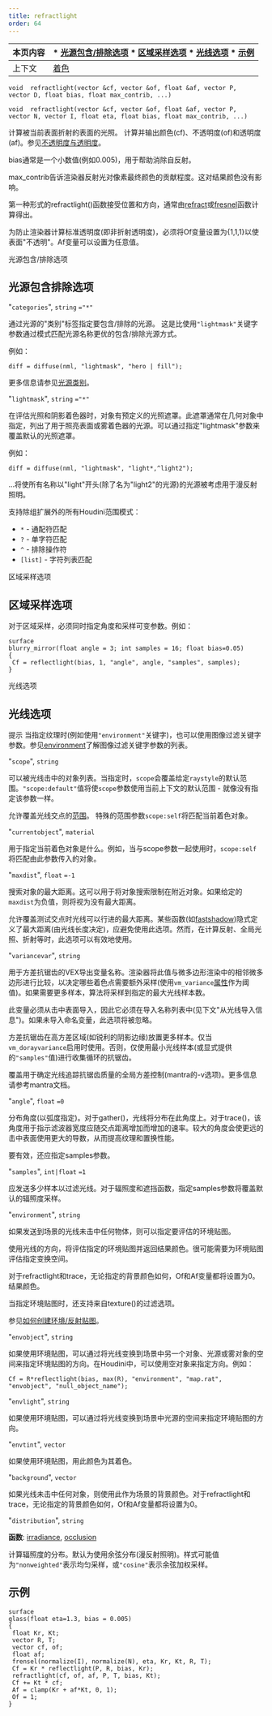 ```yaml
---
title: refractlight
order: 64
---
```


| 本页内容 | * [光源包含/排除选项](#光源包含排除选项) * [区域采样选项](#区域采样选项) * [光线选项](#光线选项) * [示例](#示例) |
| --- | --- |
| 上下文 | [着色](../contexts/shading.html) |

`void  refractlight(vector &cf, vector &of, float &af, vector P, vector D, float bias, float max_contrib, ...)`

`void  refractlight(vector &cf, vector &of, float &af, vector P, vector N, vector I, float eta, float bias, float max_contrib, ...)`

计算被当前表面折射的表面的光照。
计算并输出颜色(cf)、不透明度(of)和透明度(af)。参见[不透明度与透明度](/zh-cn/houdini-vex/contexts/shading_contexts.html#opacity)。

bias通常是一个小数值(例如0.005)，用于帮助消除自反射。

max_contrib告诉渲染器反射光对像素最终颜色的贡献程度。这对结果颜色没有影响。

第一种形式的refractlight()函数接受位置和方向，通常由[refract](/zh-cn/houdini-vex/shading-and-rendering/refract "给定入射方向、归一化法线和折射率，返回折射光线")或[fresnel](/zh-cn/houdini-vex/shading-and-rendering/fresnel "给定归一化的入射向量、表面法线和折射率(eta)，计算菲涅耳反射/折射贡献")函数计算得出。

为防止渲染器计算标准透明度(即非折射透明度)，必须将Of变量设置为{1,1,1}以使表面"不透明"。Af变量可以设置为任意值。

光源包含/排除选项

## 光源包含排除选项

"`categories`",
`string`
`="*"`

通过光源的"类别"标签指定要包含/排除的光源。
这是比使用`"lightmask"`关键字参数通过模式匹配光源名称更优的包含/排除光源方式。

例如：

```vex
diff = diffuse(nml, "lightmask", "hero | fill");
```

更多信息请参见[光源类别](../../render/lights.html#categories)。

"`lightmask`",
`string`
`="*"`

在评估光照和阴影着色器时，对象有预定义的光照遮罩。此遮罩通常在几何对象中指定，列出了用于照亮表面或雾着色器的光源。可以通过指定"lightmask"参数来覆盖默认的光照遮罩。

例如：

```vex
diff = diffuse(nml, "lightmask", "light*,^light2");
```

...将使所有名称以"light"开头(除了名为"light2"的光源)的光源被考虑用于漫反射照明。

支持除组扩展外的所有Houdini范围模式：

- `*` - 通配符匹配
- `?` - 单字符匹配
- `^` - 排除操作符
- `[list]` - 字符列表匹配

区域采样选项

## 区域采样选项

对于区域采样，必须同时指定角度和采样可变参数。例如：

```vex
surface
blurry_mirror(float angle = 3; int samples = 16; float bias=0.05)
{
 Cf = reflectlight(bias, 1, "angle", angle, "samples", samples);
}
```

光线选项

## 光线选项

提示
当指定纹理时(例如使用`"environment"`关键字)，也可以使用图像过滤关键字参数。参见[environment](/zh-cn/houdini-vex/texturing/environment "返回环境纹理的颜色")了解图像过滤关键字参数的列表。

"`scope`",
`string`

可以被光线击中的对象列表。当指定时，`scope`会覆盖给定`raystyle`的默认范围。`"scope:default"`值将使`scope`参数使用当前上下文的默认范围 - 就像没有指定该参数一样。

允许覆盖光线交点的[范围](/zh-cn/houdini-vex/contexts/shading_contexts.html#scope)。
特殊的范围参数`scope:self`将匹配当前着色对象。

"`currentobject`",
`material`

用于指定当前着色对象是什么。例如，当与scope参数一起使用时，`scope:self`将匹配由此参数传入的对象。

"`maxdist`",
`float`
`=-1`

搜索对象的最大距离。这可以用于将对象搜索限制在附近对象。如果给定的`maxdist`为负值，则将视为没有最大距离。

允许覆盖测试交点时光线可以行进的最大距离。某些函数(如[fastshadow](/zh-cn/houdini-vex/light/fastshadow "从位置P沿方向D发送光线"))隐式定义了最大距离(由光线长度决定)，应避免使用此选项。然而，在计算反射、全局光照、折射等时，此选项可以有效地使用。

"`variancevar`",
`string`

用于方差抗锯齿的VEX导出变量名称。渲染器将此值与微多边形渲染中的相邻微多边形进行比较，以决定哪些着色点需要额外采样(使用`vm_variance`[属性](../../props/index.html "属性允许您设置渲染、着色、照明和相机参数的灵活而强大的层次结构")作为阈值)。如果需要更多样本，算法将采样到指定的最大光线样本数。

此变量必须从击中表面导入，因此它必须在导入名称列表中(见下文"从光线导入信息")。如果未导入命名变量，此选项将被忽略。

方差抗锯齿在高方差区域(如锐利的阴影边缘)放置更多样本。仅当`vm_dorayvariance`启用时使用。否则，仅使用最小光线样本(或显式提供的`"samples"`值)进行收集循环的抗锯齿。

覆盖用于确定光线追踪抗锯齿质量的全局方差控制(mantra的-v选项)。更多信息请参考mantra文档。

"`angle`",
`float`
`=0`

分布角度(以弧度指定)。对于gather()，光线将分布在此角度上。对于trace()，该角度用于指示滤波器宽度应随交点距离增加而增加的速率。较大的角度会使更远的击中表面使用更大的导数，从而提高纹理和置换性能。

要有效，还应指定samples参数。

"`samples`",
`int|float`
`=1`

应发送多少样本以过滤光线。对于辐照度和遮挡函数，指定samples参数将覆盖默认的辐照度采样。

"`environment`",
`string`

如果发送到场景的光线未击中任何物体，则可以指定要评估的环境贴图。

使用光线的方向，将评估指定的环境贴图并返回结果颜色。很可能需要为环境贴图评估指定变换空间。

对于refractlight和trace，无论指定的背景颜色如何，Of和Af变量都将设置为0。结果颜色。

当指定环境贴图时，还支持来自texture()的过滤选项。

参见[如何创建环境/反射贴图](../../render/envmaps.html)。

"`envobject`",
`string`

如果使用环境贴图，可以通过将光线变换到场景中另一个对象、光源或雾对象的空间来指定环境贴图的方向。在Houdini中，可以使用空对象来指定方向。例如：

```vex
Cf = R*reflectlight(bias, max(R), "environment", "map.rat", "envobject", "null_object_name");
```

"`envlight`",
`string`

如果使用环境贴图，可以通过将光线变换到场景中光源的空间来指定环境贴图的方向。

"`envtint`",
`vector`

如果使用环境贴图，用此颜色为其着色。

"`background`",
`vector`

如果光线未击中任何对象，则使用此作为场景的背景颜色。对于refractlight和trace，无论指定的背景颜色如何，Of和Af变量都将设置为0。

"`distribution`",
`string`

**函数**: [irradiance](/zh-cn/houdini-vex/shading-and-rendering/irradiance "在点P处计算具有法线N的辐照度(全局光照)"), [occlusion](/zh-cn/houdini-vex/shading-and-rendering/occlusion "计算环境遮挡")

计算辐照度的分布。默认为使用余弦分布(漫反射照明)。样式可能值为`"nonweighted"`表示均匀采样，或`"cosine"`表示余弦加权采样。

## 示例

```vex
surface
glass(float eta=1.3, bias = 0.005)
{
 float Kr, Kt;
 vector R, T;
 vector cf, of;
 float af;
 frensel(normalize(I), normalize(N), eta, Kr, Kt, R, T);
 Cf = Kr * reflectlight(P, R, bias, Kr);
 refractlight(cf, of, af, P, T, bias, Kt);
 Cf += Kt * cf;
 Af = clamp(Kr + af*Kt, 0, 1);
 Of = 1;
}
```
